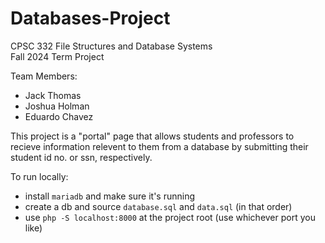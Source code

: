 # Databases-Project

CPSC 332 File Structures and Database Systems  
Fall 2024 Term Project  
  
Team Members:
- Jack Thomas  
- Joshua Holman  
- Eduardo Chavez  
  
This project is a "portal" page that allows students and professors to recieve information
relevent to them from a database by submitting their student id no. or ssn, respectively.  
  
To run locally:  
- install `mariadb` and make sure it's running
- create a db and source `database.sql` and `data.sql` (in that order)
- use `php -S localhost:8000` at the project root (use whichever port you like)

